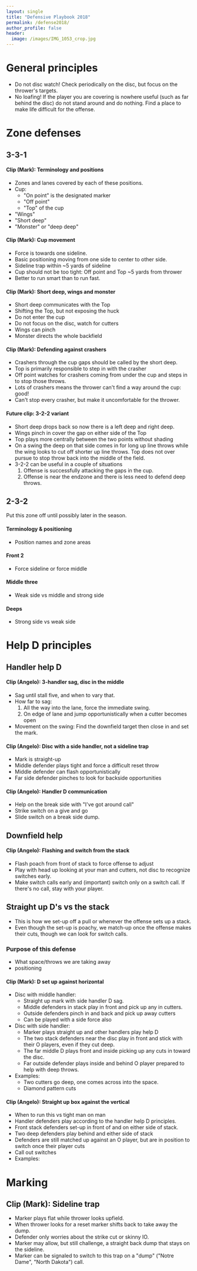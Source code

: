 ```yaml
---
layout: single
title: "Defensive Playbook 2018"
permalink: /defense2018/
author_profile: false
header:
  image: /images/IMG_1053_crop.jpg
---
```



# General principles

-   Do not disc watch! Check periodically on the disc, but focus on the thrower's targets.
-   No loafing! If the player you are covering is nowhere useful (such as far behind the disc) do not stand around and do nothing. Find a place to make life difficult for the offense.


# Zone defenses


## 3-3-1


#### Clip (Mark): Terminology and positions

-   Zones and lanes covered by each of these positions.
-   Cup:
    -   "On point" is the designated marker
    -   "Off point"
    -   "Top" of the cup
-   "Wings"
-   "Short deep"
-   "Monster" or "deep deep"


#### Clip (Mark): Cup movement

-   Force is towards one sideline.
-   Basic positioning moving from one side to center to other side.
-   Sideline trap within ~5 yards of sideline
-   Cup should not be too tight: Off point and Top ~5 yards from thrower
-   Better to run smart than to run fast.


#### Clip (Mark): Short deep, wings and monster

-   Short deep communicates with the Top
-   Shifting the Top, but not exposing the huck
-   Do not enter the cup
-   Do not focus on the disc, watch for cutters
-   Wings can pinch
-   Monster directs the whole backfield


#### Clip (Mark): Defending against crashers

-   Crashers through the cup gaps should be called by the short deep.
-   Top is primarily responsible to step in with the crasher
-   Off point watches for crashers coming from under the cup and steps in to stop those throws.
-   Lots of crashers means the thrower can't find a way around the cup: good!
-   Can't stop every crasher, but make it uncomfortable for the thrower.


#### Future clip: 3-2-2 variant

-   Short deep drops back so now there is a left deep and right deep.
-   Wings pinch in cover the gap on either side of the Top
-   Top plays more centrally between the two points without shading
-   On a swing the deep on that side comes in for long up line throws while the wing looks to cut off shorter up line throws. Top does not over pursue to stop throw back into the middle of the field.
-   3-2-2 can be useful in a couple of situations
    1.  Offense is successfully attacking the gaps in the cup.
    2.  Offense is near the endzone and there is less need to defend deep throws.


## 2-3-2

Put this zone off until possibly later in the season.


#### Terminology & positioning

-   Position names and zone areas


#### Front 2

-   Force sideline or force middle


#### Middle three

-   Weak side vs middle and strong side


#### Deeps

-   Strong side vs weak side


# Help D principles


## Handler help D


#### Clip (Angelo): 3-handler sag, disc in the middle

-   Sag until stall five, and when to vary that.
-   How far to sag:
    1.  All the way into the lane, force the immediate swing.
    2.  On edge of lane and jump opportunistically when a cutter becomes open
-   Movement on the swing: Find the downfield target then close in and set the mark.


#### Clip (Angelo): Disc with a side handler, not a sideline trap

-   Mark is straight-up
-   Middle defender plays tight and force a difficult reset throw
-   Middle defender can flash opportunistically
-   Far side defender pinches to look for backside opportunities


#### Clip (Angelo): Handler D communication

-   Help on the break side with "I've got around call"
-   Strike switch on a give and go
-   Slide switch on a break side dump.


## Downfield help


#### Clip (Angelo): Flashing and switch from the stack

-   Flash poach from front of stack to force offense to adjust
-   Play with head up looking at your man and cutters, not disc to recognize switches early.
-   Make switch calls early and (important) switch only on a switch call. If there's no call, stay with your player.


## Straight up D's vs the stack

-   This is how we set-up off a pull or whenever the offense sets up a stack.
-   Even though the set-up is poachy, we match-up once the offense makes their cuts, though we can look for switch calls.


### Purpose of this defense

-   What space/throws we are taking away
-   positioning


#### Clip (Mark): D set up against horizontal

-   Disc with middle handler:
    -   Straight up mark with side handler D sag.
    -   Middle defenders in stack play in front and pick up any in cutters.
    -   Outside defenders pinch in and back and pick up away cutters
    -   Can be played with a side force also
-   Disc with side handler:
    -   Marker plays straight up and other handlers play help D
    -   The two stack defenders near the disc play in front and stick with their O players, even if they cut deep.
    -   The far middle D plays front and inside picking up any cuts in toward the disc.
    -   Far outside defender plays inside and behind O player prepared to help with deep throws.
-   Examples:
    -   Two cutters go deep, one comes across into the space.
    -   Diamond pattern cuts


#### Clip (Angelo): Straight up box against the vertical

-   When to run this vs tight man on man
-   Handler defenders play according to the handler help D principles.
-   Front stack defenders set-up in front of and on either side of stack.
-   Two deep defenders play behind and either side of stack
-   Defenders are still matched up against an O player, but are in position to switch once their player cuts
-   Call out switches
-   Examples:


# Marking


## Clip (Mark): Sideline trap

-   Marker plays flat while thrower looks upfield.
-   When thrower looks for a reset marker shifts back to take away the dump.
-   Defender only worries about the strike cut or skinny IO.
-   Marker may allow, but still challenge, a straight back dump that stays on the sideline.
-   Marker can be signaled to switch to this trap on a "dump" ("Notre Dame", "North Dakota") call.